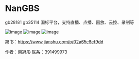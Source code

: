 # NanGBS
gb28181 gb35114 国标平台，支持直播、点播、回放、云控、录制等

![image](https://github.com/nanguantong/NanGBS/raw/master/images/NanGBS功能列表.png)
![image](https://github.com/nanguantong/NanGBS/raw/master/images/NanGBS播放示例.jpg)
![image](https://github.com/nanguantong/NanGBS/raw/master/images/NanGBS前端.jpg)

简书：https://www.jianshu.com/p/02a65e8cf9dd

作者：南冠彤
联系：391499973